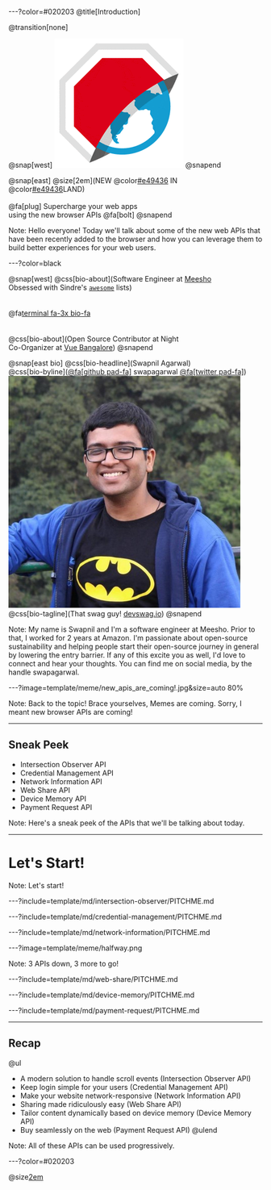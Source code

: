 ---?color=#020203
@title[Introduction]

@transition[none]

@snap[west]
![Browser Logos](template/meme/browser-logos.gif)
@snapend

@snap[east]
@size[2em](NEW @color[#e49436](KIDS) IN<br>@color[#e49436](BROWSER)LAND)
<br><br>
@fa[plug] Supercharge your web apps<br>using the new browser APIs @fa[bolt]
@snapend

Note:
Hello everyone! Today we'll talk about some of the new web APIs that have been recently added to the browser and how you can leverage them to build better experiences for your web users.

---?color=black

@snap[west]
@css[bio-about](Software Engineer at <a href="https://meesho.com/tech" target="_blank" rel="noopener noreferrer">Meesho</a><br>Obsessed with Sindre's <a href="https://github.com/sindresorhus/awesome" target="_blank" rel="noopener noreferrer">`awesome`</a> lists)
<br><br><br>
@fa[terminal fa-3x bio-fa](geek)
<br><br><br>
@css[bio-about](Open Source Contributor at Night<br>Co-Organizer at <a href="https://www.meetup.com/vue-bangalore/" target="_blank" rel="noopener noreferrer">Vue Bangalore</a>)
@snapend

@snap[east bio]
@css[bio-headline](Swapnil Agarwal)
<br>
@css[bio-byline](<a href="https://github.com/swapagarwal" target="_blank" rel="noopener noreferrer">@fa[github pad-fa]</a> swapagarwal <a href="https://twitter.com/SwapAgarwal" target="_blank" rel="noopener noreferrer">@fa[twitter pad-fa]</a>)
<br>
![](assets/img/avatar.jpg)
<br>
@css[bio-tagline](That swag guy! <a href="http://devswag.io/" target="_blank" rel="noopener noreferrer">devswag.io</a>)
@snapend

Note:
My name is Swapnil and I'm a software engineer at Meesho. Prior to that, I worked for 2 years at Amazon. I'm passionate about open-source sustainability and helping people start their open-source journey in general by lowering the entry barrier. If any of this excite you as well, I'd love to connect and hear your thoughts. You can find me on social media, by the handle swapagarwal.

---?image=template/meme/new_apis_are_coming!.jpg&size=auto 80%

Note:
Back to the topic! Brace yourselves, Memes are coming.
Sorry, I meant new browser APIs are coming!

---

## Sneak Peek

- Intersection Observer API
- Credential Management API
- Network Information API
- Web Share API
- Device Memory API
- Payment Request API

Note:
Here's a sneak peek of the APIs that we'll be talking about today.

---

# Let's Start!

Note:
Let's start!

---?include=template/md/intersection-observer/PITCHME.md

---?include=template/md/credential-management/PITCHME.md

---?include=template/md/network-information/PITCHME.md

---?image=template/meme/halfway.png

Note:
3 APIs down, 3 more to go!

---?include=template/md/web-share/PITCHME.md

---?include=template/md/device-memory/PITCHME.md

---?include=template/md/payment-request/PITCHME.md

---

## Recap

@ul
- A modern solution to handle scroll events (Intersection Observer API)
- Keep login simple for your users (Credential Management API)
- Make your website network-responsive (Network Information API)
- Sharing made ridiculously easy (Web Share API)
- Tailor content dynamically based on device memory (Device Memory API)
- Buy seamlessly on the web (Payment Request API)
@ulend

Note:
All of these APIs can be used progressively.

---?color=#020203

@size[2em](@color[#e49436](fin.))
